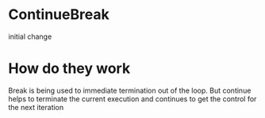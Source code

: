 # ContinueBreak
initial change

# How do they work
Break is being used to immediate termination out of the loop. But continue helps to terminate the current execution and continues to get the control for the next iteration
